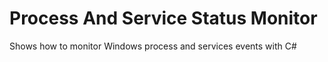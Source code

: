# Process And Service Status Monitor

Shows how to monitor Windows process and services events with C#
